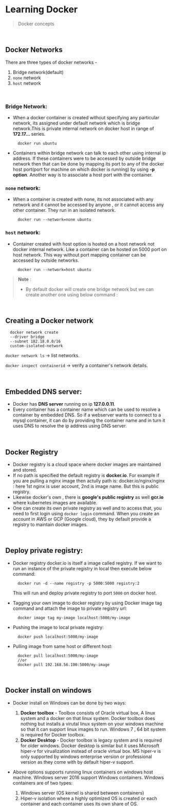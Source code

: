 # Learning Docker
> Docker concepts

<br/>

## Docker Networks

There are three types of docker networks -

  1. Bridge network(default)
  2. `none` network 
  3. `host` network

<br/> 

### **Bridge Network:**

- When a docker container is created without specifying any particular network, its assigned under default network which is bridge network.This is private internal network on docker host in range of **172.17...** series.

  ```
    docker run ubuntu
  ```

- Containers within bridge network can talk to each other using internal ip address. If these containers were to be accessed by outside bridge network then that can be done by mapping its port to any of the docker host port(port for machine on which docker is running) by using **-p option**. Another way is to associate a host port with the container.

### **`none` network:** 

- When a container is created with none, its not associated with any network and it cannot be accessed by anyone , or it cannot access any other container. They run in an isolated network.

  ```
    docker run --network=none ubuntu
  ```

### **`host` network:**

- Container created with host option is hosted on a host network not docker internal network. Like a container can be hosted on 5000 port on host network. This way without port mapping container can be accessed by outside networks.

  ```
    docker run --network=host ubuntu
  ```
  
> **Note** : 
>
> - By default docker will create one bridge network but we can create another one using below command :

<br/>

## Creating a Docker network 

  ```
    docker network create 
    --driver bridge 
    --subnet 182.18.0.0/16
    custom-isolated-network
  ```

  `docker network ls` -> list networks.

  `docker inspect containerid` -> verify a container's network details.

<br/>

## Embedded DNS server: 

- Docker has **DNS server** running on ip **127.0.0.11**. 
- Every container has a container name which can be used to resolve a container by embedded DNS. So if a webserver wants to connect to a mysql container, it can do by providing the container name and in turn it uses DNS to resolve the ip address using DNS server.

<br/>

## Docker Registry

- Docker registry is a cloud space where docker images are maintained and stored.  
- If no path is specified the default registry is **docker.io**. For example if you are pulling a nginx image then actully path is: docker.io/nginx/nginx : here 1st nginx is user account, 2nd is image name. But this is public registry. 
- Likewise docker's own , there is **google's public registry** as well **gcr.io** where kubernetes images are available. 
- One can create its own private registry as well and to access that, you need to first login using `docker login` command. When you create an account in AWS or GCP (Google cloud), they by default provide a registry to maintain docker images. 

<br/>

## Deploy private registry:

- Docker registry docker.io is itself a image called registry. If we want to run an instance of the private registry in local then execute below command:
  ```
    docker run -d --name registry -p 5000:5000 registry:2 
  ``` 
  This will run and deploy private registry to port `5000` on docker host.

- Tagging your own image to docker registry by using Docker image tag command and attach the image to private registry url:
  ```
    docker image tag my-image localhost:5000/my-image 
  ```

- Pushing the image to local private registry:
  ```
    docker push localhost:5000/my-image
  ```

- Pulling image from same host or different host:
  ```
    docker pull localhost:5000/my-image 
    //or 
    docker pull 192.168.56.100:5000/my-image 
  ```

<br/>

## Docker install on windows 

- Docker install on Windows can be done by two ways:

  1. **Docker toolbox** - Toolbox consists of Oracle virtual box, A linux system and a docker on that linux system. Docker toolbox does nothing but
installs a virutal linux system on your windows machine so that it can support linux images to run. Windows 7 , 64 bit system is required for Docker toolbox.
  2. **Docker Desktop** - Docker toolbox is legacy system and is required for older windows. Docker desktop is similar but it uses Microsoft hiper-v for virualization instead of oracle virtual box. MS hiper-v is only supported by windows enterprise version or professional version as they come with by default hiper-v support. 

- Above options supports running linux containers on windows host machine. Windows server 2016 support Windows containers. Windows containers are of two types:

  1. Windows server (OS kernel is shared between containers)
  2. Hiper-v isolation where a highly optimized OS is created or each container and each container uses its own share of OS. 


